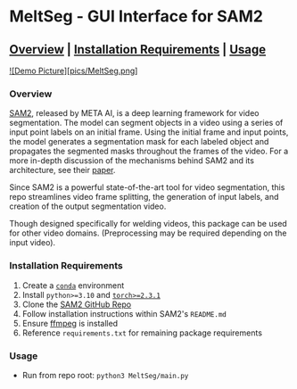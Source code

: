 # MeltSeg - GUI Interface for SAM2

## [Overview](#overview) | [Installation Requirements](#installation-requirements) | [Usage](#usage)


[![Demo Picture][pics/MeltSeg.png]](https://youtu.be/LZN5ZvHituQ)

### Overview

[SAM2](https://github.com/facebookresearch/sam2), released by META AI, is a deep learning framework for video segmentation. The model can segment objects in a video using a series of input point labels on an initial frame. Using the initial frame and input points, the model generates a segmentation mask for each labeled object and propagates the segmented masks throughout the frames of the video. For a more in-depth discussion of the mechanisms behind SAM2 and its architecture, see their [paper](https://ai.meta.com/research/publications/sam-2-segment-anything-in-images-and-videos/).

Since SAM2 is a powerful state-of-the-art tool for video segmentation, this repo streamlines video frame splitting, the generation of input labels, and creation of the output segmentation video.

Though designed specifically for welding videos, this package can be used for other video domains. (Preprocessing may be required depending on the input video).

### Installation Requirements

1. Create a [`conda`](https://docs.conda.io/projects/conda/en/latest/user-guide/tasks/manage-environments.html) environment
2. Install `python>=3.10` and [`torch>=2.3.1`](https://pytorch.org/get-started/locally/)
3. Clone the [SAM2 GitHub Repo](https://github.com/facebookresearch/sam2)
4. Follow installation instructions within SAM2's `README.md`
5. Ensure [ffmpeg](https://anaconda.org/conda-forge/ffmpeg) is installed
6. Reference `requirements.txt` for remaining package requirements

### Usage

- Run from repo root: `python3 MeltSeg/main.py`
